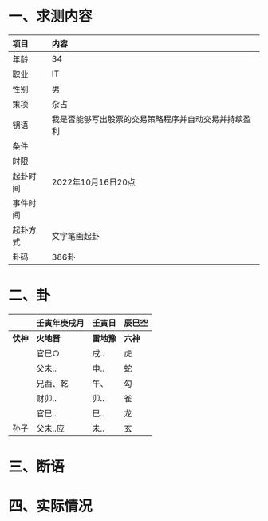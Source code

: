 # 一、求测内容
|项目|内容|
|:-|:-|
|年龄|34|
|职业|IT|
|性别|男|
|策项|杂占|
|钥语|我是否能够写出股票的交易策略程序并自动交易并持续盈利|
|条件||
|时限||
|起卦时间|2022年10月16日20点|
|事件时间||
|起卦方式|文字笔画起卦|
|卦码|386卦|

# 二、卦
||壬寅年庚戌月|壬寅日|辰巳空|
|:-|:-|:-|:-|
|**伏神**|**火地晋**|**雷地豫**|**六神**|
||官巳○|戌..|虎|
||父未..|申..|蛇|
||兄酉、乾|午、|勾|
||财卯..|卯..|雀|
||官巳..|巳..|龙|
|孙子|父未..应|未..|玄|


# 三、断语

# 四、实际情况